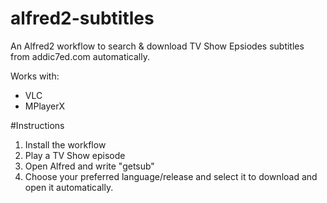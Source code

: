 alfred2-subtitles
=================

An Alfred2 workflow to search & download TV Show Epsiodes subtitles from addic7ed.com automatically.

Works with:
- VLC
- MPlayerX

#Instructions

1. Install the workflow
2. Play a TV Show episode 
3. Open Alfred and write "getsub"
4. Choose your preferred language/release and select it to download and open it automatically.
